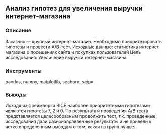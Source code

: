 ﻿## Анализ гипотез для увеличения выручки интернет-магазина 


### Описание

Заказчик — крупный интернет-магазин. Необходимо приоритезировать гипотезы и провести А/В-тест.
Исходные данные: статистика интернет магазина о посещениях сайта и покупках пользователей
Цель исследования: Увеличение выручки интернет-магазина.


### Инструменты

pandas, numpy, matplotlib, seaborn, scipy


### Выводы

Исходя из фреймворка RICE наиболее приоритетными гипотезами являются гипотезы 7, 2 и 0. 
По результатам проведения А/В теста представляется целесообразным продолжить тест, т.к. проведенные исследования дали разнонаправленные результаты и не привели к четко определенным выводам о том, какая из групп лучше.
